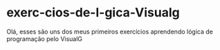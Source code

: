 # exerc-cios-de-l-gica-Visualg
Olá, esses são uns dos meus primeiros exercícios aprendendo lógica de programação pelo VisualG

